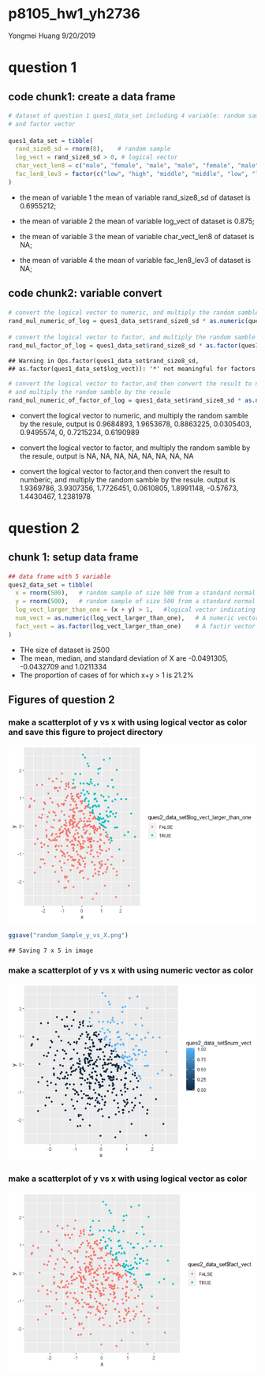 p8105\_hw1\_yh2736
================
Yongmei Huang
9/20/2019

# question 1

## code chunk1: create a data frame

``` r
# dataset of question 1 ques1_data_set including 4 variable: random sample, logical vector, character vector
# and factor vector

ques1_data_set = tibble(
  rand_size8_sd = rnorm(8),    # random sample
  log_vect = rand_size8_sd > 0, # logical vector
  char_vect_len8 = c("male", "female", "male", "male", "female", "male", "male", "female"),  # character vector
  fac_len8_lev3 = factor(c("low", "high", "middle", "middle", "low", "low", "high", "middle")) # factor vector
)
```

  - the mean of variable 1 the mean of variable rand\_size8\_sd of
    dataset is 0.6955212;

  - the mean of variable 2 the mean of variable log\_vect of dataset is
    0.875;

  - the mean of variable 3 the mean of variable char\_vect\_len8 of
    dataset is NA;

  - the mean of variable 4 the mean of variable fac\_len8\_lev3 of
    dataset is
NA;

## code chunk2: variable convert

``` r
# convert the logical vector to numeric, and multiply the random samble by the resule
rand_mul_numeric_of_log = ques1_data_set$rand_size8_sd * as.numeric(ques1_data_set$log_vect)

# convert the logical vector to factor, and multiply the random samble by the resule
rand_mul_factor_of_log = ques1_data_set$rand_size8_sd * as.factor(ques1_data_set$log_vect)
```

    ## Warning in Ops.factor(ques1_data_set$rand_size8_sd,
    ## as.factor(ques1_data_set$log_vect)): '*' not meaningful for factors

``` r
# convert the logical vector to factor,and then convert the result to numberic, 
# and multiply the random samble by the resule
rand_mul_numeric_of_factor_of_log = ques1_data_set$rand_size8_sd * as.numeric(as.factor(ques1_data_set$log_vect))
```

  - convert the logical vector to numeric, and multiply the random
    samble by the resule, output is 0.9684893, 1.9653678, 0.8863225,
    0.0305403, 0.9495574, 0, 0.7215234, 0.6190989

  - convert the logical vector to factor, and multiply the random samble
    by the resule, output is NA, NA, NA, NA, NA, NA, NA, NA

  - convert the logical vector to factor,and then convert the result to
    numberic, and multiply the random samble by the resule. output is
    1.9369786, 3.9307356, 1.7726451, 0.0610805, 1.8991148, -0.57673,
    1.4430467, 1.2381978

# question 2

## chunk 1: setup data frame

``` r
## data frame with 5 variable
ques2_data_set = tibble(
  x = rnorm(500),   # random sample of size 500 from a standard normal distribution
  y = rnorm(500),   # random sample of size 500 from a standard normal distribution
  log_vect_larger_than_one = (x + y) > 1,   #logical vector indicating which X+y>1
  num_vect = as.numeric(log_vect_larger_than_one),   # A numeric vector created by coercing the above logical vector
  fact_vect = as.factor(log_vect_larger_than_one)    # A factir vector crated by coercing the above logical vector
)
```

  - THe size of dataset is 2500
  - The mean, median, and standard deviation of X are -0.0491305,
    -0.0432709 and 1.0211334
  - The proportion of cases of for which x+y \> 1 is
21.2%

## Figures of question 2

### make a scatterplot of y vs x with using logical vector as color and save this figure to project directory

![](p8105_hw1_yh2736_files/figure-gfm/Figure1-1.png)<!-- -->

``` r
ggsave("random_Sample_y_vs_X.png")
```

    ## Saving 7 x 5 in image

### make a scatterplot of y vs x with using numeric vector as color

![](p8105_hw1_yh2736_files/figure-gfm/Figure2-1.png)<!-- -->

### make a scatterplot of y vs x with using logical vector as color

![](p8105_hw1_yh2736_files/figure-gfm/Figure3-1.png)<!-- -->
